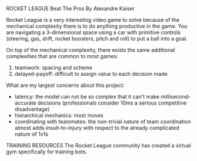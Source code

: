 ROCKET LEAGUE
Beat The Pros
By Alexandre Kaiser

Rocket League is a very interesting video game to solve because of the mechanical complexity there is to do anything productive in the game. You are navigating a 3-dimensional space using a car with primitive controls (steering, gas, drift, rocket boosters, pitch and roll) to put a ball into a goal.

On top of the mechanical complexity, there exists the same additional complexities that are common to most games:
1. teamwork: spacing and scheme
2. delayed-payoff: difficult to assign value to each decision made

What are my largest concerns about this project:
- latency: the model can not be so complex that it can't make millisecond-accurate decisions (professionals consider 10ms a serious competitive disadvantage)
- hierarchical mechanics: most moves
- coordinating with teammates: the non-trivial nature of team coordination almost adds insult-to-injury with respect to the already complicated nature of 1v1s

TRAINING RESOURCES
The Rocket League community has created a virtual gym specifically for training bots.
